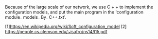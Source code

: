 Because of the large scale of our network, 
we use C + + to implement the configuration models, 
and put the main program in the 'configuration module_ models_ By_ C++.txt'.




[1]https://en.wikipedia.org/wiki/Soft_configuration_model
[2] https://people.cs.clemson.edu/~isafro/ns14/l15.pdf
